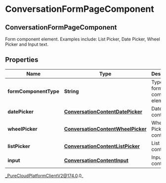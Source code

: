 # ConversationFormPageComponent

## ConversationFormPageComponent
Form component element. Examples include: List Picker, Date Picker, Wheel Picker and Input text.

## Properties

|Name | Type | Description | Notes|
|------------ | ------------- | ------------- | -------------|
| **formComponentType** | **String** | Type of this form component element | [optional] |
| **datePicker** | [**ConversationContentDatePicker**](ConversationContentDatePicker) | Date Picker content. | [optional] |
| **wheelPicker** | [**ConversationContentWheelPicker**](ConversationContentWheelPicker) | Wheel Picker content. | [optional] |
| **listPicker** | [**ConversationContentListPicker**](ConversationContentListPicker) | List Picker content. | [optional] |
| **input** | [**ConversationContentInput**](ConversationContentInput) | Input content. | [optional] |



_PureCloudPlatformClientV2@174.0.0_
